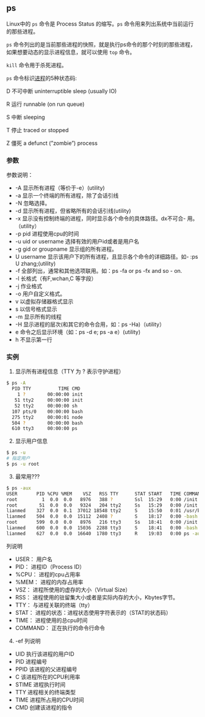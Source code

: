 ## ps
Linux中的 `ps` 命令是 Process Status 的缩写。`ps` 命令用来列出系统中当前运行的那些进程。

`ps` 命令列出的是当前那些进程的快照，就是执行ps命令的那个时刻的那些进程，如果想要动态的显示进程信息，就可以使用 `top` 命令。

`kill` 命令用于杀死进程。

`ps` 命令标识[进程](进程.md)的5种状态码: 

D 不可中断 uninterruptible sleep (usually IO) 

R 运行 runnable (on run queue) 

S 中断 sleeping 

T 停止 traced or stopped 

Z 僵死 a defunct (”zombie”) process 

### 参数
参数说明：
- -A 显示所有进程（等价于-e）(utility)
- -a 显示一个终端的所有进程，除了会话引线
- -N 忽略选择。
- -d 显示所有进程，但省略所有的会话引线(utility)
- -x 显示没有控制终端的进程，同时显示各个命令的具体路径。dx不可合- 用。（utility）
- -p pid 进程使用cpu的时间
- -u uid or username 选择有效的用户id或者是用户名
- -g gid or groupname 显示组的所有进程。
- U username 显示该用户下的所有进程，且显示各个命令的详细路径。如- :ps U zhang;(utility)
- -f 全部列出，通常和其他选项联用。如：ps -fa or ps -fx and so - on.
- -l 长格式（有F,wchan,C 等字段）
- -j 作业格式
- -o 用户自定义格式。
- v 以虚拟存储器格式显示
- s 以信号格式显示
- -m 显示所有的线程
- -H 显示进程的层次(和其它的命令合用，如：ps -Ha)（utility）
- e 命令之后显示环境（如：ps -d e; ps -a e）(utility)
- h 不显示第一行

### 实例
1. 显示所有进程信息（TTY 为 ? 表示守护进程）
```bash
$ ps -A
  PID TTY          TIME CMD
    1 ?        00:00:00 init
   51 tty2     00:00:00 init
   52 tty2     00:00:00 sh
  107 pts/0    00:00:00 bash
  275 tty2     00:00:01 node
  504 ?        00:00:00 bash
  610 tty3     00:00:00 ps
```
2. 显示用户信息
```bash
$ ps -u
# 指定用户
$ ps -u root
```
3. 最常用???
```bash
$ ps -aux
USER       PID %CPU %MEM    VSZ   RSS TTY      STAT START   TIME COMMAND
root         1  0.0  0.0   8976   388 ?        Ssl  15:29   0:00 /init
root        51  0.0  0.0   9324   204 tty2     Ss   15:29   0:00 /init
lianmed    327  0.0  0.1  37012 18548 tty2     S    15:50   0:01 /usr/bin/python lib/python/jedi/evaluate/compiled/subprocess/__main__.py lib/python 3.7.5
lianmed    504  0.0  0.0  15112  2408 ?        S    18:17   0:00 -bash
root       599  0.0  0.0   8976   216 tty3     Ss   18:41   0:00 /init
lianmed    600  0.0  0.0  15036  2288 tty3     S    18:41   0:00 -bash
lianmed    627  0.0  0.0  16640  1780 tty3     R    19:03   0:00 ps -aux
```  
列说明
- USER： 用户名
- PID： 进程ID（Process ID）
- %CPU： 进程的cpu占用率
- %MEM： 进程的内存占用率
- VSZ： 进程所使用的虚存的大小（Virtual Size）
- RSS： 进程使用的驻留集大小或者是实际内存的大小，Kbytes字节。
- TTY： 与进程关联的终端（tty）
- STAT： 进程的状态：进程状态使用字符表示的（STAT的状态码）
- TIME： 进程使用的总cpu时间
- COMMAND： 正在执行的命令行命令

4. -ef
列说明
- UID	执行该进程的用户ID
- PID	进程编号
- PPID	该进程的父进程编号
- C	该进程所在的CPU利用率
- STIME	进程执行时间
- TTY	进程相关的终端类型
- TIME	进程所占用的CPU时间
- CMD	创建该进程的指令